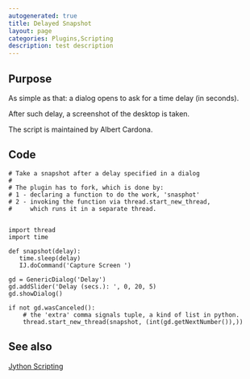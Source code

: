 ```yaml
---
autogenerated: true
title: Delayed Snapshot
layout: page
categories: Plugins,Scripting
description: test description
---
```


Purpose
-------

As simple as that: a dialog opens to ask for a time delay (in seconds).

After such delay, a screenshot of the desktop is taken.

The script is maintained by Albert Cardona.

Code
----

    # Take a snapshot after a delay specified in a dialog
    # 
    # The plugin has to fork, which is done by:
    # 1 - declaring a function to do the work, 'snasphot'
    # 2 - invoking the function via thread.start_new_thread,
    #     which runs it in a separate thread.


    import thread
    import time

    def snapshot(delay):
       time.sleep(delay)
       IJ.doCommand('Capture Screen ')

    gd = GenericDialog('Delay')
    gd.addSlider('Delay (secs.): ', 0, 20, 5)
    gd.showDialog()

    if not gd.wasCanceled():
        # the 'extra' comma signals tuple, a kind of list in python.
        thread.start_new_thread(snapshot, (int(gd.getNextNumber()),))

See also
--------

[Jython Scripting](/scripting/jython)

 
